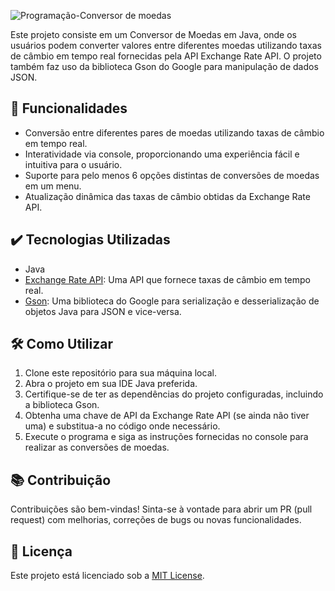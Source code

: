 ![Programação-Conversor de moedas](https://github.com/EmersonArruda99/ConversorDeMoedas/assets/158368726/845a8e12-e6de-454a-abb9-ee63002a0f72)

Este projeto consiste em um Conversor de Moedas em Java, onde os usuários podem converter valores entre diferentes moedas utilizando taxas de câmbio em tempo real fornecidas pela API Exchange Rate API. O projeto também faz uso da biblioteca Gson do Google para manipulação de dados JSON.

## 🔨 Funcionalidades

- Conversão entre diferentes pares de moedas utilizando taxas de câmbio em tempo real.
- Interatividade via console, proporcionando uma experiência fácil e intuitiva para o usuário.
- Suporte para pelo menos 6 opções distintas de conversões de moedas em um menu.
- Atualização dinâmica das taxas de câmbio obtidas da Exchange Rate API.

## ✔️  Tecnologias Utilizadas

- Java
- [Exchange Rate API](https://www.exchangerate-api.com/): Uma API que fornece taxas de câmbio em tempo real.
- [Gson](https://github.com/google/gson): Uma biblioteca do Google para serialização e desserialização de objetos Java para JSON e vice-versa.

## 🛠️ Como Utilizar

1. Clone este repositório para sua máquina local.
2. Abra o projeto em sua IDE Java preferida.
3. Certifique-se de ter as dependências do projeto configuradas, incluindo a biblioteca Gson.
4. Obtenha uma chave de API da Exchange Rate API (se ainda não tiver uma) e substitua-a no código onde necessário.
5. Execute o programa e siga as instruções fornecidas no console para realizar as conversões de moedas.

## 📚 Contribuição

Contribuições são bem-vindas! Sinta-se à vontade para abrir um PR (pull request) com melhorias, correções de bugs ou novas funcionalidades.

## 📝 Licença

Este projeto está licenciado sob a [MIT License](https://opensource.org/licenses/MIT).
